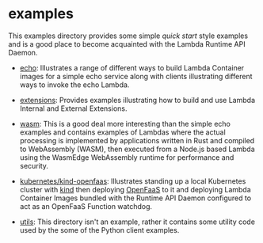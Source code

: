 # examples
This examples directory provides some simple *quick start* style examples and is a good place to become acquainted with the Lambda Runtime API Daemon.

* [echo](echo): Illustrates a range of different ways to build Lambda Container images for a simple echo service along with clients illustrating different ways to invoke the echo Lambda.

* [extensions](extensions): Provides examples illustrating how to build and use Lambda Internal and External Extensions.

* [wasm](wasm): This is a good deal more interesting than the simple echo examples and contains examples of Lambdas where the actual processing is implemented by applications written in Rust and compiled to WebAssembly (WASM), then executed from a Node.js based Lambda using the WasmEdge WebAssembly runtime for performance and security.

* [kubernetes/kind-openfaas](kubernetes/kind-openfaas): Illustrates standing up a local Kubernetes cluster with [kind](https://kind.sigs.k8s.io/) then deploying [OpenFaaS](https://www.openfaas.com/) to it and deploying Lambda Container Images bundled with the Runtime API Daemon configured to act as an OpenFaaS Function watchdog.

* [utils](utils): This directory isn't an example, rather it contains some utility code used by the some of the Python client examples.